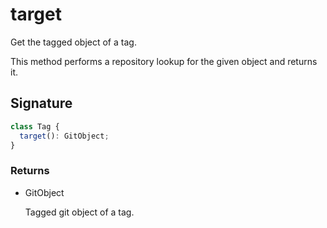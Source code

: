 # target

Get the tagged object of a tag.

This method performs a repository lookup for the given object and
returns it.

## Signature

```ts
class Tag {
  target(): GitObject;
}
```

### Returns

<ul class="param-ul">
  <li class="param-li param-li-root">
    <span class="param-type">GitObject</span>
    <br>
    <p class="param-description">Tagged git object of a tag.</p>
  </li>
</ul>